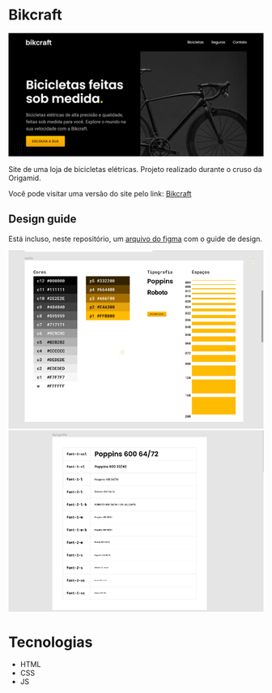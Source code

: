 # Bikcraft

![Fotografia final do projeto](./.github/preview.png)

Site de uma loja de bicicletas elétricas. Projeto realizado durante o cruso da Origamid.

Você pode visitar uma versão do site pelo link:
[Bikcraft](https://afraniocaires.github.io/bikcraft)

## Design guide

Está incluso, neste repositório, um [arquivo do figma](./Figma/bikcraft-figma.fig) com o guide de design.

![Fotografia do design](./.github/design.png)
![Fotografia da tipografia do design design](./.github/designType.png)

# Tecnologias

- HTML
- CSS
- JS
